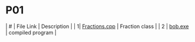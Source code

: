 # P01

|  #  | File Link |  Description |
| 1| [Fractions.cpp](https://github.com/Zach13w/Assignments/blob/main/P01/Fractions.cpp) | Fraction class |
|  2  | [bob.exe](https://github.com/Zach13w/Assignments/blob/main/P01/bob)     |  compiled program          |

